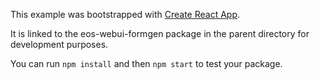 This example was bootstrapped with [Create React App](https://github.com/facebook/create-react-app).

It is linked to the eos-webui-formgen package in the parent directory for development purposes.

You can run `npm install` and then `npm start` to test your package.
